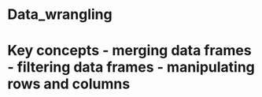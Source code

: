 # Data_wrangling
# Key concepts - merging data frames - filtering data frames - manipulating rows and columns
